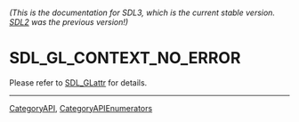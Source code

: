 ###### (This is the documentation for SDL3, which is the current stable version. [SDL2](https://wiki.libsdl.org/SDL2/) was the previous version!)
# SDL_GL_CONTEXT_NO_ERROR

Please refer to [SDL_GLattr](SDL_GLattr) for details.

----
[CategoryAPI](CategoryAPI), [CategoryAPIEnumerators](CategoryAPIEnumerators)

